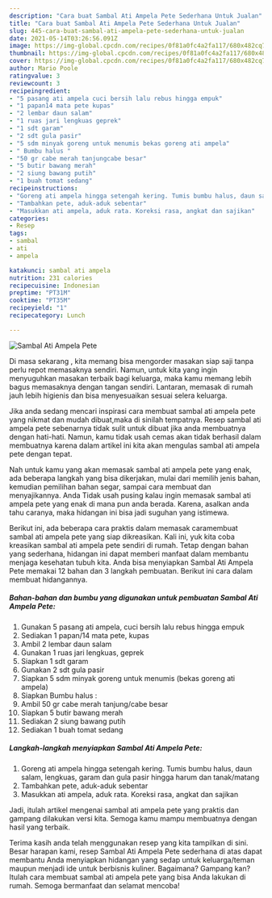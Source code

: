 ```yaml
---
description: "Cara buat Sambal Ati Ampela Pete Sederhana Untuk Jualan"
title: "Cara buat Sambal Ati Ampela Pete Sederhana Untuk Jualan"
slug: 445-cara-buat-sambal-ati-ampela-pete-sederhana-untuk-jualan
date: 2021-05-14T03:26:56.091Z
image: https://img-global.cpcdn.com/recipes/0f81a0fc4a2fa117/680x482cq70/sambal-ati-ampela-pete-foto-resep-utama.jpg
thumbnail: https://img-global.cpcdn.com/recipes/0f81a0fc4a2fa117/680x482cq70/sambal-ati-ampela-pete-foto-resep-utama.jpg
cover: https://img-global.cpcdn.com/recipes/0f81a0fc4a2fa117/680x482cq70/sambal-ati-ampela-pete-foto-resep-utama.jpg
author: Mario Poole
ratingvalue: 3
reviewcount: 3
recipeingredient:
- "5 pasang ati ampela cuci bersih lalu rebus hingga empuk"
- "1 papan14 mata pete kupas"
- "2 lembar daun salam"
- "1 ruas jari lengkuas geprek"
- "1 sdt garam"
- "2 sdt gula pasir"
- "5 sdm minyak goreng untuk menumis bekas goreng ati ampela"
- " Bumbu halus "
- "50 gr cabe merah tanjungcabe besar"
- "5 butir bawang merah"
- "2 siung bawang putih"
- "1 buah tomat sedang"
recipeinstructions:
- "Goreng ati ampela hingga setengah kering. Tumis bumbu halus, daun salam, lengkuas, garam dan gula pasir hingga harum dan tanak/matang"
- "Tambahkan pete, aduk-aduk sebentar"
- "Masukkan ati ampela, aduk rata. Koreksi rasa, angkat dan sajikan"
categories:
- Resep
tags:
- sambal
- ati
- ampela

katakunci: sambal ati ampela 
nutrition: 231 calories
recipecuisine: Indonesian
preptime: "PT31M"
cooktime: "PT35M"
recipeyield: "1"
recipecategory: Lunch

---
```



![Sambal Ati Ampela Pete](https://img-global.cpcdn.com/recipes/0f81a0fc4a2fa117/680x482cq70/sambal-ati-ampela-pete-foto-resep-utama.jpg)

Di masa  sekarang , kita memang bisa mengorder masakan siap saji tanpa perlu repot memasaknya sendiri. Namun, untuk kita yang ingin menyuguhkan masakan terbaik bagi keluarga, maka kamu memang lebih bagus memasaknya dengan tangan sendiri. Lantaran, memasak di rumah jauh lebih higienis dan bisa menyesuaikan sesuai selera keluarga.

Jika anda sedang mencari inspirasi cara membuat sambal ati ampela pete yang nikmat dan mudah dibuat,maka di sinilah tempatnya. Resep sambal ati ampela pete  sebenarnya tidak sulit untuk dibuat jika anda membuatnya dengan hati-hati. Namun, kamu tidak usah cemas akan tidak berhasil dalam membuatnya 
karena dalam artikel ini kita akan mengulas sambal ati ampela pete dengan tepat.  



Nah untuk kamu yang akan memasak sambal ati ampela pete yang enak, ada beberapa langkah yang bisa dikerjakan, mulai dari memilih jenis bahan, kemudian pemilihan bahan segar, sampai cara membuat dan menyajikannya. Anda Tidak usah pusing kalau ingin memasak sambal ati ampela pete yang enak di mana pun anda berada. Karena, asalkan anda  tahu caranya, maka hidangan ini bisa jadi suguhan yang istimewa.

Berikut ini, ada beberapa cara praktis  dalam memasak caramembuat sambal ati ampela pete yang siap dikreasikan. Kali ini, yuk kita coba kreasikan sambal ati ampela pete sendiri di rumah. Tetap dengan bahan yang sederhana, hidangan ini dapat memberi manfaat dalam membantu menjaga kesehatan tubuh kita. Anda bisa menyiapkan Sambal Ati Ampela Pete memakai 12 bahan dan 3 langkah pembuatan. Berikut ini cara dalam membuat hidangannya.

<!--inarticleads1-->

##### Bahan-bahan dan bumbu yang digunakan untuk pembuatan Sambal Ati Ampela Pete:

1. Gunakan 5 pasang ati ampela, cuci bersih lalu rebus hingga empuk
1. Sediakan 1 papan/14 mata pete, kupas
1. Ambil 2 lembar daun salam
1. Gunakan 1 ruas jari lengkuas, geprek
1. Siapkan 1 sdt garam
1. Gunakan 2 sdt gula pasir
1. Siapkan 5 sdm minyak goreng untuk menumis (bekas goreng ati ampela)
1. Siapkan  Bumbu halus :
1. Ambil 50 gr cabe merah tanjung/cabe besar
1. Siapkan 5 butir bawang merah
1. Sediakan 2 siung bawang putih
1. Sediakan 1 buah tomat sedang




<!--inarticleads2-->

##### Langkah-langkah menyiapkan Sambal Ati Ampela Pete:

1. Goreng ati ampela hingga setengah kering. Tumis bumbu halus, daun salam, lengkuas, garam dan gula pasir hingga harum dan tanak/matang
1. Tambahkan pete, aduk-aduk sebentar
1. Masukkan ati ampela, aduk rata. Koreksi rasa, angkat dan sajikan




Jadi, itulah artikel mengenai  sambal ati ampela pete  yang praktis dan gampang dilakukan versi kita. Semoga kamu mampu membuatnya dengan hasil yang terbaik. 

Terima kasih anda telah menggunakan resep yang kita tampilkan di sini. Besar harapan kami, resep  Sambal Ati Ampela Pete sederhana di atas dapat membantu Anda menyiapkan hidangan yang sedap untuk keluarga/teman maupun menjadi ide untuk berbisnis kuliner. Bagaimana? Gampang kan? Itulah cara membuat sambal ati ampela pete yang bisa Anda lakukan di rumah. Semoga bermanfaat dan selamat mencoba!

